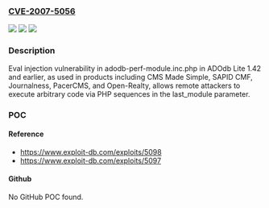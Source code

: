 ### [CVE-2007-5056](https://cve.mitre.org/cgi-bin/cvename.cgi?name=CVE-2007-5056)
![](https://img.shields.io/static/v1?label=Product&message=n%2Fa&color=blue)
![](https://img.shields.io/static/v1?label=Version&message=n%2Fa&color=blue)
![](https://img.shields.io/static/v1?label=Vulnerability&message=n%2Fa&color=brighgreen)

### Description

Eval injection vulnerability in adodb-perf-module.inc.php in ADOdb Lite 1.42 and earlier, as used in products including CMS Made Simple, SAPID CMF, Journalness, PacerCMS, and Open-Realty, allows remote attackers to execute arbitrary code via PHP sequences in the last_module parameter.

### POC

#### Reference
- https://www.exploit-db.com/exploits/5098
- https://www.exploit-db.com/exploits/5097

#### Github
No GitHub POC found.

